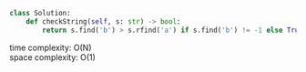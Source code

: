 ```python
class Solution:
    def checkString(self, s: str) -> bool:
        return s.find('b') > s.rfind('a') if s.find('b') != -1 else True
```

time complexity: O(N)     
space complexity: O(1)
